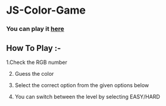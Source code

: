 # JS-Color-Game
### You can play it [here](https://rajat-js-color-game.netlify.com/)
## How To Play :-

 1.Check the RGB number 

2. Guess the color 

3. Select the correct option from the given options below 

4. You can switch between the level by selecting EASY/HARD 
